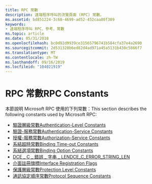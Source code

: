 ```yaml
---
title: RPC 常數
description: 遠端程序呼叫的流覽頁面 (RPC) 常數。
ms.assetid: bd851224-3c68-4699-ad52-452caa80f309
keywords:
- 遠端程序呼叫 RPC、參考、常數
ms.topic: article
ms.date: 05/31/2018
ms.openlocfilehash: bc0d92d9939ce31565796741b584cfa37e4a2690
ms.sourcegitcommit: 2d531328b6ed82d4ad971a45a5131b430c5866f7
ms.translationtype: MT
ms.contentlocale: zh-TW
ms.lasthandoff: 09/16/2019
ms.locfileid: "104021919"
---
```

# <a name="rpc-constants"></a><span data-ttu-id="4df45-104">RPC 常數</span><span class="sxs-lookup"><span data-stu-id="4df45-104">RPC Constants</span></span>

<span data-ttu-id="4df45-105">本節說明 Microsoft RPC 使用的下列常數：</span><span class="sxs-lookup"><span data-stu-id="4df45-105">This section describes the following constants used by Microsoft RPC:</span></span>

-   [<span data-ttu-id="4df45-106">驗證層級常數</span><span class="sxs-lookup"><span data-stu-id="4df45-106">Authentication-Level Constants</span></span>](authentication-level-constants.md)
-   [<span data-ttu-id="4df45-107">驗證-服務常數</span><span class="sxs-lookup"><span data-stu-id="4df45-107">Authentication-Service Constants</span></span>](authentication-service-constants.md)
-   [<span data-ttu-id="4df45-108">授權-服務常數</span><span class="sxs-lookup"><span data-stu-id="4df45-108">Authorization-Service Constants</span></span>](authorization-service-constants.md)
-   [<span data-ttu-id="4df45-109">系結超時常數</span><span class="sxs-lookup"><span data-stu-id="4df45-109">Binding Time-out Constants</span></span>](binding-time-out-constants.md)
-   [<span data-ttu-id="4df45-110">系結選項常數</span><span class="sxs-lookup"><span data-stu-id="4df45-110">Binding Option Constants</span></span>](binding-option-constants.md)
-   [<span data-ttu-id="4df45-111">DCE \_ C \_ 錯誤 \_ 字串 \_ LEN</span><span class="sxs-lookup"><span data-stu-id="4df45-111">DCE\_C\_ERROR\_STRING\_LEN</span></span>](dce-c-error-string-len.md)
-   [<span data-ttu-id="4df45-112">介面註冊旗標</span><span class="sxs-lookup"><span data-stu-id="4df45-112">Interface Registration Flags</span></span>](interface-registration-flags.md)
-   [<span data-ttu-id="4df45-113">保護層級常數</span><span class="sxs-lookup"><span data-stu-id="4df45-113">Protection Level Constants</span></span>](protection-level-constants.md)
-   [<span data-ttu-id="4df45-114">通訊協定順序常數</span><span class="sxs-lookup"><span data-stu-id="4df45-114">Protocol Sequence Constants</span></span>](protocol-sequence-constants.md)

 

 




